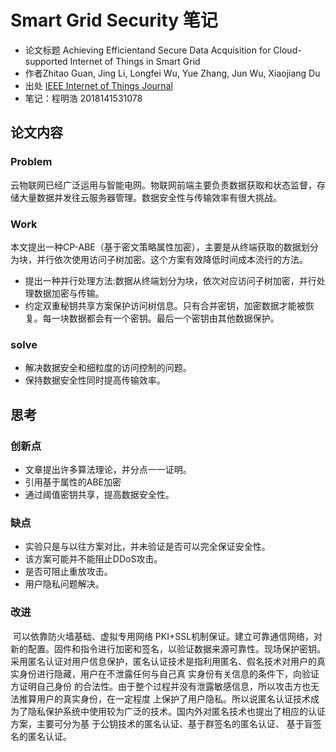 # Smart Grid Security 笔记

* 论文标题 Achieving Efficientand Secure Data Acquisition for Cloud-supported Internet of Things in Smart  Grid
* 作者Zhitao Guan, Jing Li, Longfei Wu, Yue Zhang, Jun Wu, Xiaojiang Du 
* 出处 [IEEE Internet of Things Journal]('https://ieeexplore.ieee.org/abstract/document/7891593')
* 笔记：程明浩 2018141531078

## 论文内容

###  Problem

云物联网已经广泛运用与智能电网。物联网前端主要负责数据获取和状态监督，存储大量数据并发往云服务器管理。数据安全性与传输效率有很大挑战。

### Work

本文提出一种CP-ABE（基于密文策略属性加密），主要是从终端获取的数据划分为块，并行依次使用访问子树加密。这个方案有效降低时间成本流行的方法。

* 提出一种并行处理方法:数据从终端划分为块，依次对应访问子树加密，并行处理数据加密与传输。
* 约定双重秘钥共享方案保护访问树信息。只有合并密钥，加密数据才能被恢复。每一块数据都会有一个密钥。最后一个密钥由其他数据保护。

### solve

* 解决数据安全和细粒度的访问控制的问题。
* 保持数据安全性同时提高传输效率。


## 思考

###  创新点

* 文章提出许多算法理论，并分点一一证明。
* 引用基于属性的ABE加密
* 通过阈值密钥共享，提高数据安全性。

### 缺点

* 实验只是与以往方案对比，并未验证是否可以完全保证安全性。
* 该方案可能并不能阻止DDoS攻击。
* 是否可阻止重放攻击。
* 用户隐私问题解决。

### 改进

​	可以依靠防火墙基础、虚拟专用网络 PKI+SSL机制保证。建立可靠通信网络，对新的配置。固件和指令进行加密和签名，以验证数据来源可靠性。现场保护密钥。采用匿名认证对用户信息保护，匿名认证技术是指利用匿名、假名技术对用户的真实身份进行隐藏，用户在不泄露任何与自己真 实身份有关信息的条件下，向验证方证明自己身份 的合法性。由于整个过程并没有泄露敏感信息，所以攻击方也无法推算用户的真实身份，在一定程度 上保护了用户隐私。所以说匿名认证技术成为了隐私保护系统中使用较为广泛的技术。国内外对匿名技术也提出了相应的认证方案，主要可分为基 于公钥技术的匿名认证、基于群签名的匿名认证、 基于盲签名的匿名认证。
